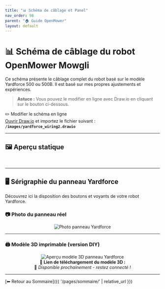 ```yaml
---
title: "📊 Schéma de câblage et Panel"
nav_order: 98
parent: "🏠 Guide OpenMower"
layout: default
---
```


# 📊 Schéma de câblage du robot OpenMower Mowgli

Ce schéma présente le câblage complet du robot basé sur le modèle Yardforce 500 ou 500B. Il est basé sur mes propres ajustements et expériences.

> **Astuce :** Vous pouvez le modifier en ligne avec Draw.io en cliquant sur le bouton ci-dessous.

<div class="alert-blue">
  <div class="alert-title">✏️ Modifier le schéma en ligne</div>
  <a href="https://draw.io" target="_blank" rel="noopener noreferrer">Ouvrir Draw.io</a> et importez le fichier suivant :
  <br>
  <strong><code>/images/yardforce_wiring2.drawio</code></strong>
</div>

---

## 🖼️ Aperçu statique

![Schéma câblage](/images/yardforce_wiring2.drawio.png/)

---

## 🖥️ Sérigraphie du panneau Yardforce

Découvrez ici la disposition des boutons et voyants de votre robot Yardforce.

### 📷 Photo du panneau réel

<div style="text-align: center;">
  <img src="/images/serigraphie_panneau_real.jpg" alt="Photo panneau Yardforce" width="400px">
</div>

---

### 🖨️ Modèle 3D imprimable (version DIY)

<div style="text-align: center;">
  <img src="/images/serigraphie_panneau_3d_preview.png" alt="Aperçu modèle 3D panneau Yardforce" width="400px">
</div>

<div class="alert-orange" style="text-align: center;">
  🔗 <strong>Lien de téléchargement du modèle 3D :</strong><br>
  🚧 <em>Disponible prochainement - restez connecté !</em>
</div>

---

[⬅ Retour au Sommaire]({{ '/pages/sommaire/' | relative_url }})

